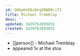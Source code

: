 ```yaml
---
id: Q0GpHxR8x8kqXNWDNriT2
title: Michael Tremblay
desc: ''
updated: 1639762693855
created: 1639762693855
---
```



- [[person]] - Michael Tremblay
- appeared 1x at the stoa
